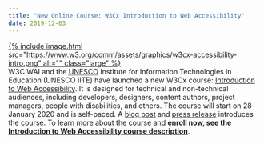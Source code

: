 ```yaml
---
title: "New Online Course: W3Cx Introduction to Web Accessibility"
date: 2019-12-03
---
```


[{% include image.html src="https://www.w3.org/comm/assets/graphics/w3cx-accessibility-intro.png" alt="" class="large" %}](https://www.edx.org/course/web-accessibility-introduction)<br>
W3C WAI and the <abbr title="United Nations Educational, Scientific and Cultural Organization">UNESCO</abbr> Institute for Information Technologies in Education (UNESCO IITE) have launched a new W3Cx course: [Introduction to Web Accessibility](https://www.edx.org/course/web-accessibility-introduction). It is designed for technical and non-technical audiences, including developers, designers, content authors, project managers, people with disabilities, and others. The course will start on 28 January 2020 and is self-paced. A [blog post](https://www.w3.org/blog/2019/12/free-online-course-introduction-to-web-accessibility) and [press release](https://www.w3.org/2019/12/pressrelease-intro-web-accessibility-course.html.en) introduces the course. To learn more about the course and **enroll now, see the [Introduction to Web Accessibility course description](https://www.edx.org/course/web-accessibility-introduction)**.
